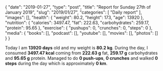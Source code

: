 {
    "date": "2019-01-27",
    "type": "post",
    "title": "Report for Sunday 27th of January 2019",
    "slug": "2019\/01\/27",
    "categories": [
        "Daily report"
    ],
    "images": [],
    "health": {
        "weight": 80.2,
        "height": 173,
        "age": 13920
    },
    "nutrition": {
        "calories": 3497.47,
        "fat": 222.63,
        "carbohydrates": 259.17,
        "protein": 95.65
    },
    "exercise": {
        "pushups": 0,
        "crunches": 0,
        "steps": 0
    },
    "media": {
        "books": [],
        "podcast": [],
        "youtube": [],
        "movies": [],
        "photos": []
    }
}

Today I am <strong>13920 days</strong> old and my weight is <strong>80.2 kg</strong>. During the day, I consumed <strong>3497.47 kcal</strong> coming from <strong>222.63 g</strong> fat, <strong>259.17 g</strong> carbohydrates and <strong>95.65 g</strong> protein. Managed to do <strong>0 push-ups</strong>, <strong>0 crunches</strong> and walked <strong>0 steps</strong> during the day which is approximately <strong>0 km</strong>.